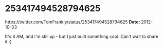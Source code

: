 # 253417494528794625
https://twitter.com/TomFrankly/status/253417494528794625
**Date:** 2012-10-03

It's 4 AM, and I'm still up - but I just built something cool. Can't wait to share it :)
